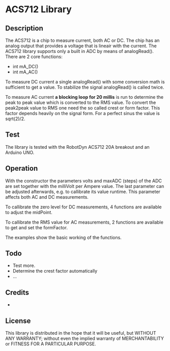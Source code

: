 
# ACS712 Library

## Description

The ACS712 is a chip to measure current, both AC or DC. The chip has an 
analog output that provides a voltage that is lineair with the current. 
The ACS712 library supports only a built in ADC by means of analogRead().
There are 2 core functions:

* int mA_DC()
* int mA_AC()

To measure DC current a single analogRead() with some conversion math is sufficient to get 
a value. To stabilize the signal analogRead() is called twice.

To measure AC current **a blocking loop for 20 millis** is run to determine the 
peak to peak value which is converted to the RMS value. To convert the peak2peak 
value to RMS one need the so called crest or form factor. This factor depends heavily 
on the signal form. For a perfect sinus the value is sqrt(2)/2.

## Test

The library is tested with the RobotDyn ACS712 20A breakout and an Arduino UNO.


## Operation

With the constructor the parameters volts and maxADC (steps) of the ADC are set 
together with the milliVolt per Ampere value. The last parameter can be adjusted 
afterwards, e.g. to callibrate its value runtime. This parameter affects both 
AC and DC measurements.

To callibrate the zero level for DC measurements, 4 functions are available to 
adjust the midPoint.

To callibrate the RMS value for AC measurements, 2 functions are available to 
get and set the formFactor.

The examples show the basic working of the functions.

## Todo

* Test more.
* Determine the crest factor automatically
* ...

## Credits

- 

## License

This library is distributed in the hope that it will be useful,
but WITHOUT ANY WARRANTY; without even the implied warranty of
MERCHANTABILITY or FITNESS FOR A PARTICULAR PURPOSE.

